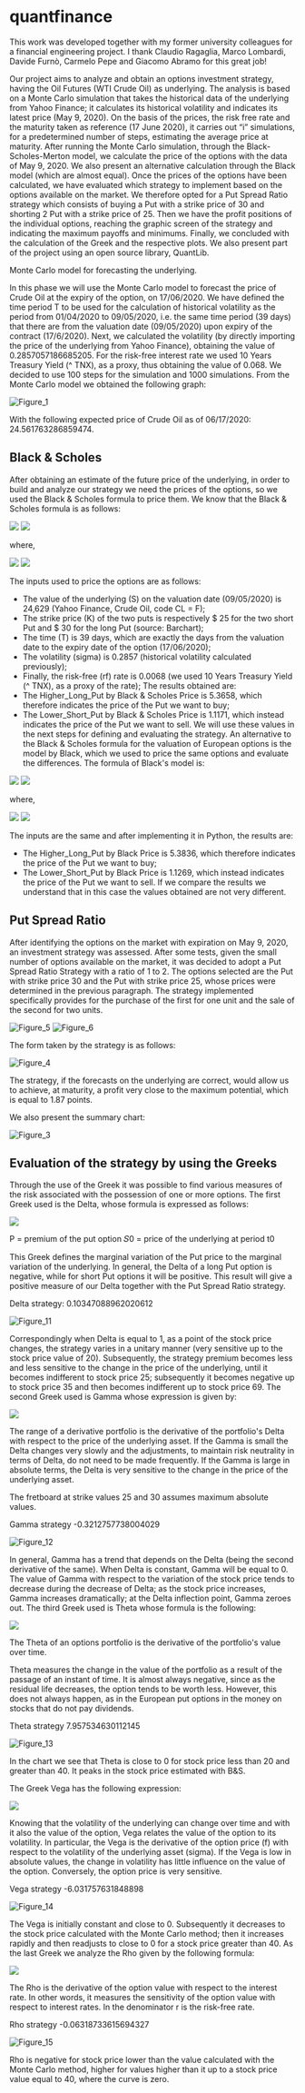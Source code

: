 # quantfinance

This work was developed together with my former university colleagues for a financial engineering project. I thank Claudio Ragaglia, Marco Lombardi, Davide Furnò, Carmelo Pepe and Giacomo Abramo for this great job!

Our project aims to analyze and obtain an options investment strategy, having the Oil Futures (WTI Crude Oil) as underlying. The analysis is based on a Monte Carlo simulation that takes the historical data of the underlying from Yahoo Finance; it calculates its historical volatility and indicates its latest price (May 9, 2020). On the basis of the prices, the risk free rate and the maturity taken as reference (17 June 2020), it carries out “i” simulations, for a predetermined number of steps, estimating the average price at maturity. After running the Monte Carlo simulation, through the Black-Scholes-Merton model, we calculate the price of the options with the data of May 9, 2020. We also present an alternative calculation through the Black model (which are almost equal). Once the prices of the options have been calculated, we have evaluated which strategy to implement based on the options available on the market. We therefore opted for a Put Spread Ratio strategy which consists of buying a Put with a strike price of 30 and shorting 2 Put with a strike price of 25. Then we have the profit positions of the individual options, reaching the graphic screen of the strategy and indicating the maximum payoffs and minimums. Finally, we concluded with the calculation of the Greek and the respective plots. We also present part of the project using an open source library, QuantLib.

Monte Carlo model for forecasting the underlying.

In this phase we will use the Monte Carlo model to forecast the price of Crude Oil at the expiry of the option, on 17/06/2020. We have defined the time period T to be used for the calculation of historical volatility as the period from 01/04/2020 to 09/05/2020, i.e. the same time period (39 days) that there are from the valuation date (09/05/2020) upon expiry of the contract (17/6/2020). Next, we calculated the volatility (by directly importing the price of the underlying from Yahoo Finance), obtaining the value of 0.2857057186685205. For the risk-free interest rate we used 10 Years Treasury Yield (^ TNX), as a proxy, thus obtaining the value of 0.068. We decided to use 100 steps for the simulation and 1000 simulations.
From the Monte Carlo model we obtained the following graph:


![Figure_1](https://user-images.githubusercontent.com/65014444/168907240-f4b15a06-5ce6-4fda-b1de-44c8194f36e0.jpg)

With the following expected price of Crude Oil as of 06/17/2020: 24.561763286859474.


## Black & Scholes
After obtaining an estimate of the future price of the underlying, in order to build and analyze our strategy we need the prices of the options, so we used the Black & Scholes formula to price them. 
We know that the Black & Scholes formula is as follows:

<img src="https://render.githubusercontent.com/render/math?math={\color{white} c =  S_0 N(d_1) \%2d K e^{-rt} N(d_2)}">

<img src="https://render.githubusercontent.com/render/math?math={\color{white} c =  K e^{-rt} N(\%2d d_2) \%2d S_0 N(\%2d d_1) }">

where,

<img src="https://render.githubusercontent.com/render/math?math={\color{white} d_1 =  \dfrac{\ln(S_0/K) \%2b (r \%2b \sigma^2 / 2) T } {\sigma \sqrt{T}}}">

<img src="https://render.githubusercontent.com/render/math?math={\color{white} d_2 =  \dfrac{\ln(S_0/K) \%2b (r \%2d \sigma^2 / 2) T } {\sigma \sqrt{T}} = d_1 \%2d \sigma \sqrt{T}}">


The inputs used to price the options are as follows:
- The value of the underlying (S) on the valuation date (09/05/2020) is 24,629 (Yahoo Finance,
Crude Oil, code CL = F);
- The strike price (K) of the two puts is respectively $ 25 for the two short Put and $ 30 for the long Put (source: Barchart);
- The time (T) is 39 days, which are exactly the days from the valuation date to the expiry date of the option (17/06/2020);
- The volatility (sigma) is 0.2857 (historical volatility calculated previously);
- Finally, the risk-free (rf) rate is 0.0068 (we used 10 Years Treasury Yield (^ TNX),
as a proxy of the rate); The results obtained are:
- The Higher_Long_Put by Black & Scholes Price is 5.3658, which therefore indicates the price of the Put we want to buy;
- The Lower_Short_Put by Black & Scholes Price is 1.1171, which instead indicates the price of the Put we want to sell.
We will use these values ​​in the next steps for defining and evaluating the strategy. An alternative to the Black & Scholes formula for the valuation of European options is the model
by Black, which we used to price the same options and evaluate the differences. The formula of Black's model is:

<img src="https://render.githubusercontent.com/render/math?math={\color{white} c =  e^{-rT} [F_0 N(d_1) \%2d K N(d_2)]}">

<img src="https://render.githubusercontent.com/render/math?math={\color{white} p =  e^{-rT} [K N(d_2) \%2d F_0 N(d_1)]}">

where, 

<img src="https://render.githubusercontent.com/render/math?math={\color{white} d_1 =  \dfrac{\ln(F_0 / K) \%2b (r \%2b \sigma^2 / 2) T } {\sigma \sqrt{T}}}">

<img src="https://render.githubusercontent.com/render/math?math={\color{white} d_2 =  \dfrac{\ln(F_0/K) \%2d ( \sigma^2 / 2) T } {\sigma \sqrt{T}} = d_1 \%2d \sigma \sqrt{T}}">

The inputs are the same and after implementing it in Python, the results are:
- The Higher_Long_Put by Black Price is 5.3836, which therefore indicates the price of the Put we want to buy;
- The Lower_Short_Put by Black Price is 1.1269, which instead indicates the price of the Put we want to sell.
If we compare the results we understand that in this case the values obtained are not very different.

## Put Spread Ratio

After identifying the options on the market with expiration on May 9, 2020, an investment strategy was assessed. After some tests, given the small number of options available on the market, it was decided to adopt a Put Spread Ratio Strategy with a ratio of 1 to 2. The options selected are the Put with strike price 30 and the Put with strike price 25, whose prices were determined in the previous paragraph. The strategy implemented specifically provides for the purchase of the first for one unit and the sale of the second for two units.


![Figure_5](https://user-images.githubusercontent.com/65014444/168913532-e50ba201-a220-4216-af7c-1bffec2539a4.jpg) 
![Figure_6](https://user-images.githubusercontent.com/65014444/168913596-660986ca-5b89-4b71-a0cd-a2937303eba3.jpg)

The form taken by the strategy is as follows:

![Figure_4](https://user-images.githubusercontent.com/65014444/168913718-f697fda9-a9a7-4519-ad35-75c640cf9353.jpg)

The strategy, if the forecasts on the underlying are correct, would allow us to achieve, at maturity, a profit very close to the maximum potential, which is equal to 1.87 points.

We also present the summary chart:

![Figure_3](https://user-images.githubusercontent.com/65014444/168913889-e460780e-9925-4e7e-bb03-1e233675eedf.jpg)

## Evaluation of the strategy by using the Greeks

Through the use of the Greek it was possible to find various measures of the risk associated with the possession of one or more options.
The first Greek used is the Delta, whose formula is expressed as follows:

<img src="https://render.githubusercontent.com/render/math?math={\color{white} \Delta = \dfrac{\delta P}{\delta S_0} }">

P = premium of the put option
𝑆0 = price of the underlying at period t0

This Greek defines the marginal variation of the Put price to the marginal variation of the underlying. In general, the Delta of a long Put option is negative, while for short Put options it will be positive. This result will give a positive measure of our Delta together with the Put Spread Ratio strategy.


Delta strategy: 0.10347088962020612

![Figure_11](https://user-images.githubusercontent.com/65014444/168916216-e16155bc-d3ff-4756-8a7e-191ecbcced85.jpg)

Correspondingly when Delta is equal to 1, as a point of the stock price changes, the strategy varies in a unitary manner (very sensitive up to the stock price value of 20). Subsequently, the strategy premium becomes less and less sensitive to the change in the price of the underlying, until it becomes indifferent to stock price 25; subsequently it becomes negative up to stock price 35 and then becomes indifferent up to stock price 69.
The second Greek used is Gamma whose expression is given by:

<img src="https://render.githubusercontent.com/render/math?math={\color{white} \Theta = \dfrac{\delta^2P}{\delta S^2}}">

The range of a derivative portfolio is the derivative of the portfolio's Delta with respect to the price of the underlying asset. If the Gamma is small the Delta changes very slowly and the adjustments, to maintain risk neutrality in terms of Delta, do not need to be made frequently.
If the Gamma is large in absolute terms, the Delta is very sensitive to the change in the price of the underlying asset.

The fretboard at strike values 25 and 30 assumes maximum absolute values.

Gamma strategy -0.3212757738004029

![Figure_12](https://user-images.githubusercontent.com/65014444/168916473-9d09df0e-3702-4f0d-a924-b4bb7da3862f.jpg)

In general, Gamma has a trend that depends on the Delta (being the second derivative of the same). When Delta is constant, Gamma will be equal to 0. The value of Gamma with respect to the variation of the stock price tends to decrease during the decrease of Delta; as the stock price increases, Gamma increases dramatically; at the Delta inflection point, Gamma zeroes out.
The third Greek used is Theta whose formula is the following:

<img src="https://render.githubusercontent.com/render/math?math={\color{white} \Omega = \dfrac{\delta pi}{\delta t}}">

The Theta of an options portfolio is the derivative of the portfolio's value over time.

Theta measures the change in the value of the portfolio as a result of the passage of an instant of time. It is almost always negative, since as the residual life decreases, the option tends to be worth less. However, this does not always happen, as in the European put options in the money on stocks that do not pay dividends.

Theta strategy 7.957534630112145


![Figure_13](https://user-images.githubusercontent.com/65014444/168916673-5a5a0173-8778-4de1-81bb-06d2bb8a5fb8.jpg)

In the chart we see that Theta is close to 0 for stock price less than 20 and greater than 40. It peaks in the stock price estimated with B&S.

The Greek Vega has the following expression:

<img src="https://render.githubusercontent.com/render/math?math={\color{white} V = \dfrac{\delta f}{\delta \sigma}}">


Knowing that the volatility of the underlying can change over time and with it also the value of the option, Vega relates the value of the option to its volatility.
In particular, the Vega is the derivative of the option price (f) with respect to the volatility of the underlying asset (sigma).
If the Vega is low in absolute values, the change in volatility has little influence on the value of the option. Conversely, the option price is very sensitive.

Vega strategy -6.031757631848898

![Figure_14](https://user-images.githubusercontent.com/65014444/168916898-07619198-60d5-4d64-b5d0-056044647f7d.jpg)

The Vega is initially constant and close to 0. Subsequently it decreases to the stock price calculated with the Monte Carlo method; then it increases rapidly and then readjusts to close to 0 for a stock price greater than 40.
As the last Greek we analyze the Rho given by the following formula:

<img src="https://render.githubusercontent.com/render/math?math={\color{white} \rho = \dfrac{\delta f}{\delta r}}">

The Rho is the derivative of the option value with respect to the interest rate. In other words, it measures the sensitivity of the option value with respect to interest rates. In the denominator r is the risk-free rate.

Rho strategy -0.06318733615694327

![Figure_15](https://user-images.githubusercontent.com/65014444/168917061-1a7188cd-aa40-49c8-ad61-98fd5ac2a65f.jpg)


Rho is negative for stock price lower than the value calculated with the Monte Carlo method, higher for values higher than it up to a stock price value equal to 40, where the curve is zero.







